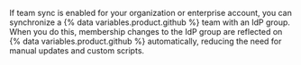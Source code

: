 If team sync is enabled for your organization or enterprise account, you can synchronize a {% data variables.product.github %} team with an IdP group. When you do this, membership changes to the IdP group are reflected on {% data variables.product.github %} automatically, reducing the need for manual updates and custom scripts.
